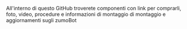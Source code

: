 All'interno di questo GitHub troverete componenti con link per comprarli, foto, video, procedure e informazioni di montaggio di montaggio e aggiornamenti sugli zumoBot
